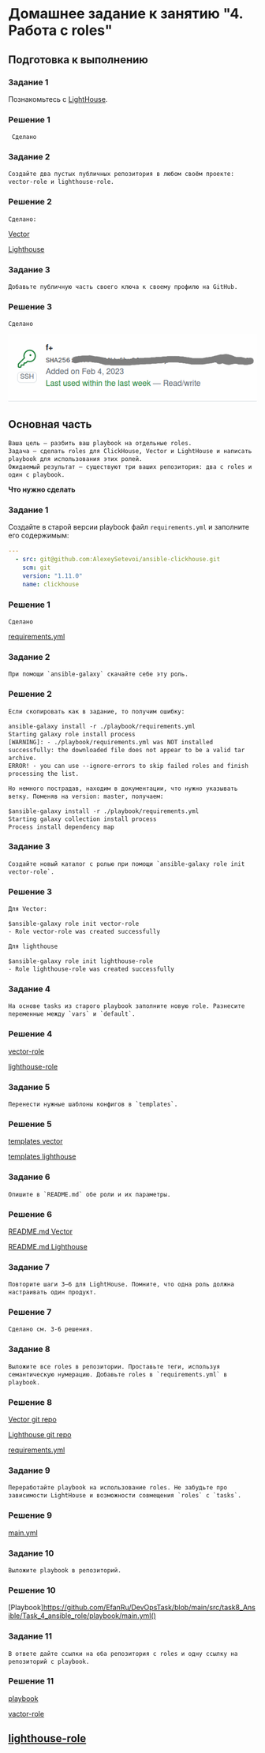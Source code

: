 # Домашнее задание к занятию "4. Работа с roles"

## Подготовка к выполнению

### Задание 1
Познакомьтесь с [LightHouse](https://youtu.be/ymlrNlaHzIY?t=929).

### Решение 1
     Сделано

### Задание 2
    Создайте два пустых публичных репозитория в любом своём проекте: vector-role и lighthouse-role.

### Решение 2
    Сделано: 
[Vector](git@github.com:EfanRu/vector-role.git)

[Lighthouse](git@github.com:EfanRu/lighthouse-role.git)

### Задание 3
    Добавьте публичную часть своего ключа к своему профилю на GitHub.

### Решение 3
    Сделано
![img.png](img.png)

## Основная часть

    Ваша цель — разбить ваш playbook на отдельные roles.
    Задача — сделать roles для ClickHouse, Vector и LightHouse и написать playbook для использования этих ролей.
    Ожидаемый результат — существуют три ваших репозитория: два с roles и один с playbook.

**Что нужно сделать**

### Задание 1 
   Создайте в старой версии playbook файл `requirements.yml` и заполните его содержимым:

   ```yaml
   ---
     - src: git@github.com:AlexeySetevoi/ansible-clickhouse.git
       scm: git
       version: "1.11.0"
       name: clickhouse 
   ```

### Решение 1
    Сделано 
[requirements.yml](playbook%2Frequirements.yml)

### Задание 2
    При помощи `ansible-galaxy` скачайте себе эту роль.

### Решение 2
    Если скопировать как в задание, то получим ошибку:
```commandline
ansible-galaxy install -r ./playbook/requirements.yml 
Starting galaxy role install process
[WARNING]: - ./playbook/requirements.yml was NOT installed successfully: the downloaded file does not appear to be a valid tar archive.
ERROR! - you can use --ignore-errors to skip failed roles and finish processing the list.
```

    Но немного пострадав, находим в документации, что нужно указывать ветку. Поменяв на version: master, получаем:
```commandline
$ansible-galaxy install -r ./playbook/requirements.yml
Starting galaxy collection install process
Process install dependency map
```

### Задание 3
    Создайте новый каталог с ролью при помощи `ansible-galaxy role init vector-role`.

### Решение 3
    Для Vector:
```commandline
$ansible-galaxy role init vector-role
- Role vector-role was created successfully
```
    Для lighthouse
```commandline
$ansible-galaxy role init lighthouse-role
- Role lighthouse-role was created successfully
```

### Задание 4
    На основе tasks из старого playbook заполните новую role. Разнесите переменные между `vars` и `default`. 

### Решение 4
[vector-role](vector-role)

[lighthouse-role](lighthouse-role)

### Задание 5
    Перенести нужные шаблоны конфигов в `templates`.

### Решение 5
[templates vector](vector-role%2Ftemplates)

[templates lighthouse](lighthouse-role%2Ftemplates)

### Задание 6
    Опишите в `README.md` обе роли и их параметры.

### Решение 6
[README.md Vector](vector-role%2FREADME.md)

[README.md Lighthouse](lighthouse-role%2FREADME.md)

### Задание 7
    Повторите шаги 3–6 для LightHouse. Помните, что одна роль должна настраивать один продукт.

### Решение 7
    Сделано см. 3-6 решения.

### Задание 8
    Выложите все roles в репозитории. Проставьте теги, используя семантическую нумерацию. Добавьте roles в `requirements.yml` в playbook.

### Решение 8
[Vector git repo](https://github.com/EfanRu/vector-role)

[Lighthouse git repo](https://github.com/EfanRu/lighthouse-role)

[requirements.yml](playbook%2Frequirements.yml)

### Задание 9
    Переработайте playbook на использование roles. Не забудьте про зависимости LightHouse и возможности совмещения `roles` с `tasks`.

### Решение 9
[main.yml](playbook%2Fmain.yml)

### Задание 10
    Выложите playbook в репозиторий.

### Решение 10
[Playbook]https://github.com/EfanRu/DevOpsTask/blob/main/src/task8_Ansible/Task_4_ansible_role/playbook/main.yml()

### Задание 11
    В ответе дайте ссылки на оба репозитория с roles и одну ссылку на репозиторий с playbook.

### Решение 11
[playbook](https://github.com/EfanRu/DevOpsTask/tree/main/src/task8_Ansible/Task_4_ansible_role)

[vactor-role](https://github.com/EfanRu/vector-role)

[lighthouse-role](https://github.com/EfanRu/lighthouse-role)
---